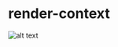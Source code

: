 # render-context

![alt text](https://github.com/adambigg-s/render-context/blob/main/term/examples/chocolate_glazed_donut.gif)
